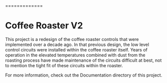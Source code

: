 
=============
# Coffee Roaster V2

This project is a redesign of the coffee roaster controls that were implemented over a decade ago. In that previous design, the low level control circuits were installed within the coffee roaster itself. Years of operation in the elevated temperatures combined with dust from the roasting process have made maintenance of the circuits difficult at best, not to mention the tight fit of these circuits within the roaster.

For more information, check out the Documentation directory of this project.

